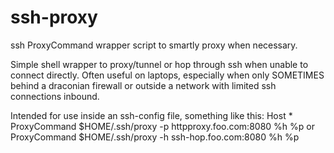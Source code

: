 # ssh-proxy
ssh ProxyCommand wrapper script to smartly proxy when necessary.

Simple shell wrapper to proxy/tunnel or hop through ssh when unable
to connect directly.  Often useful on laptops, especially when only
SOMETIMES behind a draconian firewall or outside a network with
limited ssh connections inbound.

Intended for use inside an ssh-config file, something like this:
    Host *
      ProxyCommand $HOME/.ssh/proxy -p httpproxy.foo.com:8080 %h %p
or 
      ProxyCommand $HOME/.ssh/proxy -h ssh-hop.foo.com:8080 %h %p
